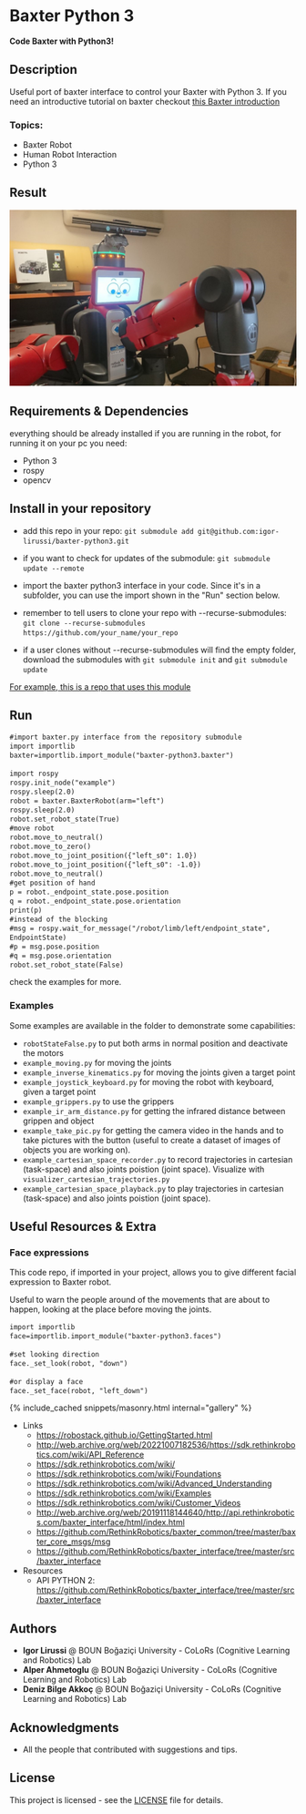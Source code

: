 # Baxter Python 3
**Code Baxter with Python3!**
## Description 
Useful port of baxter interface to control your Baxter with Python 3.
If you need an introductive tutorial on baxter checkout [this Baxter introduction](https://igor-lirussi.github.io/baxter-python3/BAXTER_TUTORIAL)


### Topics:
- Baxter Robot 
- Human Robot Interaction
- Python 3

## Result
![Result](./img/result.jpg)

## Requirements & Dependencies
everything should be already installed if you are running in the robot, for running it on your pc you need: 
- Python 3
- rospy
- opencv

## Install in your repository
*   add this repo in your repo: ```git submodule add git@github.com:igor-lirussi/baxter-python3.git```
*   if you want to check for updates of the submodule: ```git submodule update --remote```
*   import the baxter python3 interface in your code. Since it's in a subfolder, you can use the import shown in the "Run" section below. 

*	remember to tell users to clone your repo with --recurse-submodules: ```git clone --recurse-submodules https://github.com/your_name/your_repo```
*  	if a user clones without --recurse-submodules will find the empty folder, download the submodules with ```git submodule init``` and ```git submodule update```

[For example, this is a repo that uses this module](https://github.com/igor-lirussi/Baxter-Robot-ObjDet)

## Run
```
#import baxter.py interface from the repository submodule
import importlib
baxter=importlib.import_module("baxter-python3.baxter") 

import rospy
rospy.init_node("example")
rospy.sleep(2.0)
robot = baxter.BaxterRobot(arm="left")
rospy.sleep(2.0)
robot.set_robot_state(True)
#move robot
robot.move_to_neutral()
robot.move_to_zero()
robot.move_to_joint_position({"left_s0": 1.0})
robot.move_to_joint_position({"left_s0": -1.0})
robot.move_to_neutral()
#get position of hand
p = robot._endpoint_state.pose.position
q = robot._endpoint_state.pose.orientation
print(p)
#instead of the blocking
#msg = rospy.wait_for_message("/robot/limb/left/endpoint_state", EndpointState)
#p = msg.pose.position
#q = msg.pose.orientation
robot.set_robot_state(False)
```
 
check the examples for more.

### Examples
Some examples are available in the folder to demonstrate some capabilities:
- ```robotStateFalse.py``` to put both arms in normal position and deactivate the motors
- ```example_moving.py``` for moving the joints
- ```example_inverse_kinematics.py``` for moving the joints given a target point
- ```example_joystick_keyboard.py``` for moving the robot with keyboard, given a target point
- ```example_grippers.py``` to use the grippers
- ```example_ir_arm_distance.py``` for getting the infrared distance between grippen and object
- ```example_take_pic.py``` for getting the camera video in the hands and to take pictures with the button (useful to create a dataset of images of objects you are working on).
- ```example_cartesian_space_recorder.py``` to record trajectories in cartesian (task-space) and also joints poistion (joint space). Visualize with ```visualizer_cartesian_trajectories.py``` 
- ```example_cartesian_space_playback.py``` to play trajectories in cartesian (task-space) and also joints poistion (joint space). 

## Useful Resources & Extra
### Face expressions
This code repo, if imported in your project, allows you to give different facial expression to Baxter robot. 

Useful to warn the people around of the movements that are about to happen, looking at the place before moving the joints. 
```
import importlib
face=importlib.import_module("baxter-python3.faces")

#set looking direction
face._set_look(robot, "down")

#or display a face
face._set_face(robot, "left_down")
```

{% include_cached snippets/masonry.html internal="gallery" %}

- Links
	- https://robostack.github.io/GettingStarted.html
	- http://web.archive.org/web/20221007182536/https://sdk.rethinkrobotics.com/wiki/API_Reference
	- https://sdk.rethinkrobotics.com/wiki/
	- https://sdk.rethinkrobotics.com/wiki/Foundations
	- https://sdk.rethinkrobotics.com/wiki/Advanced_Understanding
	- https://sdk.rethinkrobotics.com/wiki/Examples
	- https://sdk.rethinkrobotics.com/wiki/Customer_Videos
	- http://web.archive.org/web/20191118144640/http://api.rethinkrobotics.com/baxter_interface/html/index.html
	- https://github.com/RethinkRobotics/baxter_common/tree/master/baxter_core_msgs/msg
	- https://github.com/RethinkRobotics/baxter_interface/tree/master/src/baxter_interface
- Resources
	- API PYTHON 2:
	  https://github.com/RethinkRobotics/baxter_interface/tree/master/src/baxter_interface

## Authors
* **Igor Lirussi** @ BOUN Boğaziçi University - CoLoRs (Cognitive Learning and Robotics) Lab
* **Alper Ahmetoglu** @ BOUN Boğaziçi University - CoLoRs (Cognitive Learning and Robotics) Lab
* **Deniz Bilge Akkoç** @ BOUN Boğaziçi University - CoLoRs (Cognitive Learning and Robotics) Lab

## Acknowledgments
*   All the people that contributed with suggestions and tips.

## License
This project is licensed - see the [LICENSE](LICENSE) file for details.
